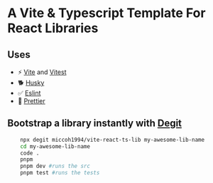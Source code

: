 # A Vite & Typescript Template For React Libraries

## Uses

- ⚡ [Vite](https://vite.dev) and [Vitest](https://vitest.dev)
- 🐕 [Husky](https://typicode.github.io/husky/#/)
- ✅ [Eslint](https://eslint.org/)
- 💅 [Prettier](https://prettier.io/)

## Bootstrap a library instantly with [Degit](https://github.com/Rich-Harris/degit)

```bash
    npx degit miccoh1994/vite-react-ts-lib my-awesome-lib-name
    cd my-awesome-lib-name
    code .
    pnpm
    pnpm dev #runs the src
    pnpm test #runs the tests
```
